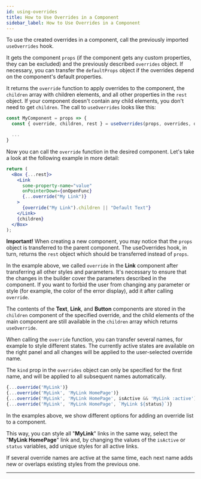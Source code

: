 ```yaml
---
id: using-overrides
title: How to Use Overrides in a Component
sidebar_label: How to Use Overrides in a Component
---
```


To use the created overrides in a component, call the previously imported `useOverrides` hook.

It gets the component `props` (if the component gets any custom properties, they can be excluded) and the previously described `overrides` object. If necessary, you can transfer the `defaultProps` object if the overrides depend on the component's default properties.

It returns the `override` function to apply overrides to the component, the `children` array with children elements, and all other properties in the `rest` object. If your component doesn't contain any child elements, you don't need to get `children`. The call to `useOverrides` looks like this:

```js
const MyComponent = props => {
  const { override, children, rest } = useOverrides(props, overrides, defaultProps);

  ...
}
```

Now you can call the `override` function in the desired component. Let's take a look at the following example in more detail:

```jsx
return (
  <Box {...rest}>
    <Link
      some-property-name="value"
      onPointerDown={onOpenFunc}
      {...override("My Link")}
    >
      {override("My Link").children || "Default Text"}
    </Link>
    {children}
  </Box>
);
```

**Important!** When creating a new component, you may notice that the `props` object is transferred to the parent component. The useOverrides hook, in turn, returns the `rest` object which should be transferred instead of `props`.

In the example above, we called `override` in the **Link** component after transferring all other styles and parameters. It's necessary to ensure that the changes in the builder cover the parameters described in the component. If you want to forbid the user from changing any parameter or style (for example, the color of the error display), add it after calling `override`.

The contents of the **Text**, **Link**, and **Button** components are stored in the `children` component of the specified override, and the child elements of the main component are still available in the `children` array which returns `useOverride`.

When calling the `override` function, you can transfer several names, for example to style different states. The currently active states are available on the right panel and all changes will be applied to the user-selected override name.

The `kind` prop in the `overrides` object can only be specified for the first name, and will be applied to all subsequent names automatically.

```js
{...override('MyLink')}
{...override('MyLink', 'MyLink HomePage')}
{...override('MyLink', 'MyLink HomePage', isActive && 'MyLink :active')}
{...override('MyLink', 'MyLink HomePage', `MyLink ${status}`)}
```

In the examples above, we show different options for adding an override list to a component.

This way, you can style all "**MyLink**" links in the same way, select the "**MyLink HomePage**" link and, by changing the values of the `isActive` or `status` variables, add unique styles for all active links.

If several override names are active at the same time, each next name adds new or overlaps existing styles from the previous one.

---

